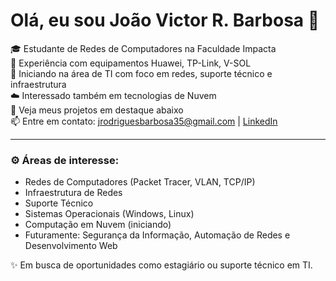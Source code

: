 # Olá, eu sou João Victor R. Barbosa 👋 

🎓 Estudante de Redes de Computadores na Faculdade Impacta  
🔧 Experiência com equipamentos Huawei, TP-Link, V-SOL  
🧩 Iniciando na área de TI com foco em redes, suporte técnico e infraestrutura  
☁️ Interessado também em tecnologias de Nuvem  
📁 Veja meus projetos em destaque abaixo  
📫 Entre em contato: [jrodriguesbarbosa35@gmail.com](mailto:jrodriguesbarbosa35@gmail.com) | [LinkedIn](https://www.linkedin.com/in/joaovictorbarbosati/)

---

### ⚙️ Áreas de interesse:
- Redes de Computadores (Packet Tracer, VLAN, TCP/IP)
- Infraestrutura de Redes
- Suporte Técnico
- Sistemas Operacionais (Windows, Linux)
- Computação em Nuvem (iniciando)
- Futuramente: Segurança da Informação, Automação de Redes e Desenvolvimento Web

✨ Em busca de oportunidades como estagiário ou suporte técnico em TI.
